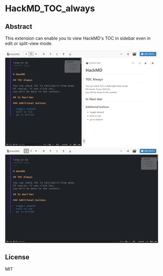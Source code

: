 # HackMD_TOC_always


## Abstract

This extension can enable you to view HackMD's TOC in sidebar even in edit or split-view mode.

![](img/Hack_ss1.png)
![](img/Hack_ss2.png)


## License

MIT
